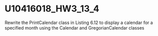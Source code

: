 # U10416018_HW3_13_4
Rewrite the PrintCalendar class in Listing 6.12  to display a calendar for a specified month using the Calendar and GregorianCalendar classes
